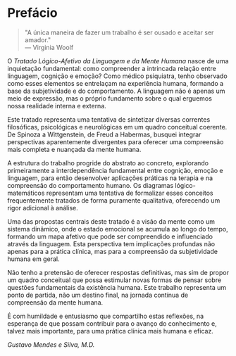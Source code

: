 # Prefácio

> "A única maneira de fazer um trabalho é ser ousado e aceitar ser amador."  
> — Virginia Woolf

O *Tratado Lógico-Afetivo da Linguagem e da Mente Humana* nasce de uma inquietação fundamental: como compreender a intrincada relação entre linguagem, cognição e emoção? Como médico psiquiatra, tenho observado como esses elementos se entrelaçam na experiência humana, formando a base da subjetividade e do comportamento. A linguagem não é apenas um meio de expressão, mas o próprio fundamento sobre o qual erguemos nossa realidade interna e externa.

Este tratado representa uma tentativa de sintetizar diversas correntes filosóficas, psicológicas e neurológicas em um quadro conceitual coerente. De Spinoza a Wittgenstein, de Freud a Habermas, busquei integrar perspectivas aparentemente divergentes para oferecer uma compreensão mais completa e nuançada da mente humana.

A estrutura do trabalho progride do abstrato ao concreto, explorando primeiramente a interdependência fundamental entre cognição, emoção e linguagem, para então desenvolver aplicações práticas na terapia e na compreensão do comportamento humano. Os diagramas lógico-matemáticos representam uma tentativa de formalizar esses conceitos frequentemente tratados de forma puramente qualitativa, oferecendo um rigor adicional à análise.

Uma das propostas centrais deste tratado é a visão da mente como um sistema dinâmico, onde o estado emocional se acumula ao longo do tempo, formando um mapa afetivo que pode ser compreendido e influenciado através da linguagem. Esta perspectiva tem implicações profundas não apenas para a prática clínica, mas para a compreensão da subjetividade humana em geral.

Não tenho a pretensão de oferecer respostas definitivas, mas sim de propor um quadro conceitual que possa estimular novas formas de pensar sobre questões fundamentais da existência humana. Este trabalho representa um ponto de partida, não um destino final, na jornada contínua de compreensão da mente humana.

É com humildade e entusiasmo que compartilho estas reflexões, na esperança de que possam contribuir para o avanço do conhecimento e, talvez mais importante, para uma prática clínica mais humana e eficaz.

*Gustavo Mendes e Silva, M.D.*